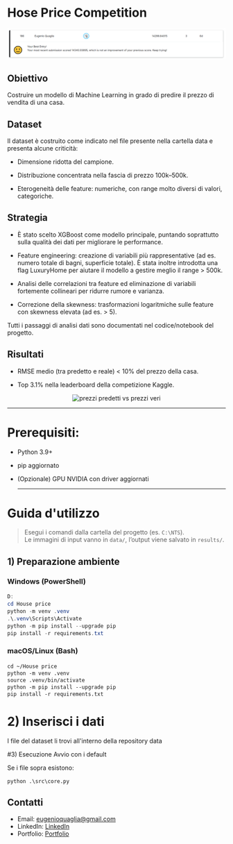 # Hose Price Competition

<!-- FIGURA 1: Contenuto vs layer -->
<p align="center">
  <img src="Home price/Plots/flag.PNG" alt="Ricostruzione del contenuto al variare del layer (conv1_2 → conv5_2)" width="900">
</p>

## Obiettivo
Costruire un modello di Machine Learning in grado di predire il prezzo di vendita di una casa.

## Dataset
Il dataset è costruito come indicato nel file presente nella cartella data e presenta alcune criticità:

- Dimensione ridotta del campione.

- Distribuzione concentrata nella fascia di prezzo 100k–500k.

- Eterogeneità delle feature: numeriche, con range molto diversi di valori, categoriche.

## Strategia

- È stato scelto XGBoost come modello principale, puntando soprattutto sulla qualità dei dati per migliorare le performance.

- Feature engineering: creazione di variabili più rappresentative (ad es. numero totale di bagni, superficie totale). È stata inoltre introdotta una flag LuxuryHome per aiutare il modello a gestire meglio il range > 500k.

- Analisi delle correlazioni tra feature ed eliminazione di variabili fortemente collineari per ridurre rumore e varianza.

- Correzione della skewness: trasformazioni logaritmiche sulle feature con skewness elevata (ad es. > 5).

Tutti i passaggi di analisi dati sono documentati nel codice/notebook del progetto.

## Risultati

- RMSE medio (tra predetto e reale) < 10% del prezzo della casa.

- Top 3.1% nella leaderboard della competizione Kaggle.

<!-- FIGURA 1: prezzi predetti vs prezzi veri -->
<p align="center">
  <img src="Home price/Plots/figura_1.png" alt="prezzi predetti vs prezzi veri" width="900">
</p>

---

# Prerequisiti:

- Python 3.9+

- pip aggiornato

- (Opzionale) GPU NVIDIA con driver aggiornati

  ---

# Guida d'utilizzo

> Esegui i comandi dalla cartella del progetto (es. `C:\NTS`).  
> Le immagini di input vanno in `data/`, l’output viene salvato in `results/`.

## 1) Preparazione ambiente

### Windows (PowerShell)
```powershell
D:
cd House price
python -m venv .venv
.\.venv\Scripts\Activate
python -m pip install --upgrade pip
pip install -r requirements.txt
```

### macOS/Linux (Bash)
```
cd ~/House price
python -m venv .venv
source .venv/bin/activate
python -m pip install --upgrade pip
pip install -r requirements.txt
```
# 2) Inserisci i dati

I file del dataset li trovi all'interno della repository data

#3) Esecuzione
Avvio con i default

Se i file sopra esistono:
```
python .\src\core.py
```

## Contatti

- Email: <eugenioquaglia@gmail.com>
- LinkedIn: [LinkedIn](https://www.linkedin.com/in/eugenio-quaglia-86114a372/)
- Portfolio: [Portfolio](https://github.com/EugeQuaglia/Portfolio/tree/main?tab=readme-ov-file)
